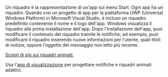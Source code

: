 ﻿Un riquadro è la rappresentazione di un'app sul menu Start. Ogni app ha un riquadro. Quando crei un progetto di app per la piattaforma UWP (Universal Windows Platform) in Microsoft Visual Studio, è incluso un riquadro predefinito contenente il nome e il logo dell'app. Windows visualizza il riquadro alla prima installazione dell'app. Dopo l'installazione dell'app, puoi modificare il contenuto del riquadro tramite le notifiche; ad esempio, puoi modificare il riquadro inserendo nuove informazioni per l'utente, quali titoli di notizie, oppure l'oggetto del messaggio non letto più recente.

[Scopri di più sui riquadri animati.](https://docs.microsoft.com/windows/uwp/controls-and-patterns/tiles-and-notifications-creating-tiles)

Usa l'[app di visualizzazione](https://docs.microsoft.com/windows/uwp/controls-and-patterns/tiles-and-notifications-notifications-visualizer) per progettare notifiche e riquadri animati adattivi.
